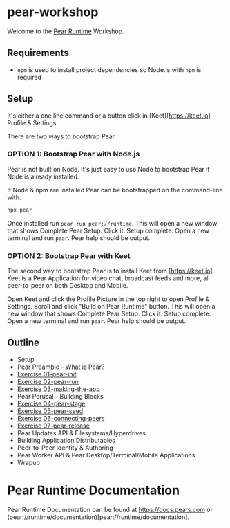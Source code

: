 # pear-workshop

Welcome to the [Pear Runtime](https://github.com/holepunchto/pear) Workshop. 

## Requirements

* `npm` is used to install project dependencies so Node.js with `npm` is required

## Setup

It's either a one line command or a button click in [Keet][https://keet.io] Profile & Settings.

There are two ways to bootstrap Pear.

### OPTION 1: Bootstrap Pear with Node.js

Pear is not built on Node. It's just easy to use Node to bootstrap Pear if Node is already installed.

If Node & npm are installed Pear can be bootstrapped on the command-line with:

```sh
npx pear
```

Once installed run `pear run pear://runtime`. This will open a new window that shows Complete Pear Setup. Click it. Setup complete. Open a new terminal and run `pear`. Pear help should be output. 

### OPTION 2: Bootstrap Pear with Keet

The second way to bootstrap Pear is to install Keet from [https://keet.io]. Keet is a Pear Application for video chat, broadcast feeds and more, all peer-to-peer on both Desktop and Mobile. 

Open Keet and click the Profile Picture in the top right to open Profile & Settings. Scroll and click "Build on Pear Runtime" button.  This will open a new window that shows Complete Pear Setup. Click it. Setup complete. Open a new terminal and run `pear`. Pear help should be output.

## Outline

* Setup
* Pear Preamble - What is Pear?
* [Exercise 01-pear-init](exercises/01-pear-init/readme.md)
* [Exercise 02-pear-run](exercises/02-pear-run/readme.md)
* [Exercise 03-making-the-app](exercises/03-making-the-app/readme.md)
* Pear Perusal - Building Blocks
* [Exercise 04-pear-stage](exercises/04-pear-stage/readme.md)
* [Exercise 05-pear-seed](exercises/05-pear-seed/readme.md)
* [Exercise 06-connecting-peers](exercises/06-connecting-peers/readme.md)
* [Exercise 07-pear-release](exercises/07-pear-release/readme.md)
* Pear Updates API & Filesystems/Hyperdrives
* Building Application Distributables
* Peer-to-Peer Identity & Authoring
* Pear Worker API & Pear Desktop/Terminal/Mobile Applications
* Wrapup

# Pear Runtime Documentation

Pear Runtime Documentation can be found at https://docs.pears.com or (pear://runtime/documentation)[pear://runtime/documentation].